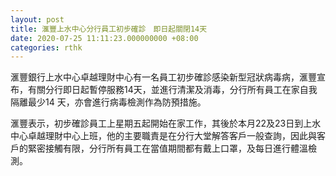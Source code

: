 ```yaml
---
layout: post
title: 滙豐上水中心分行員工初步確診　即日起關閉14天　　
date: 2020-07-25 11:11:23.000000000 +08:00
categories: rthk
---
```


滙豐銀行上水中心卓越理財中心有一名員工初步確診感染新型冠狀病毒病，滙豐宣布，有關分行即日起暫停服務14天，並進行清潔及消毒，分行所有員工在家自我隔離最少14 天，亦會進行病毒檢測作為防預措施。

滙豐表示，初步確診員工上星期五起開始在家工作，其後於本月22及23日到上水中心卓越理財中心上班，他的主要職責是在分行大堂解答客戶一般查詢，因此與客戶的緊密接觸有限，分行所有員工在當值期間都有戴上口罩，及每日進行體溫檢測。

